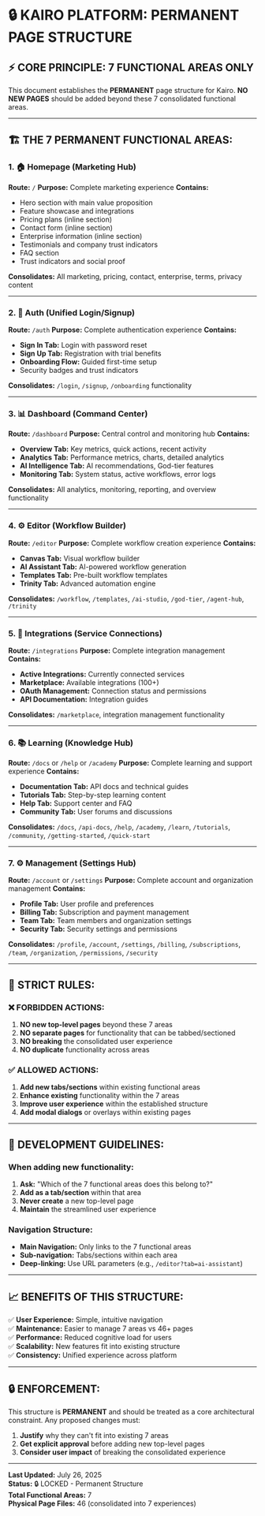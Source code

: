 # 🔒 KAIRO PLATFORM: PERMANENT PAGE STRUCTURE

## ⚡ **CORE PRINCIPLE: 7 FUNCTIONAL AREAS ONLY**

This document establishes the **PERMANENT** page structure for Kairo. **NO NEW PAGES** should be added beyond these 7 consolidated functional areas.

---

## 🏗️ **THE 7 PERMANENT FUNCTIONAL AREAS:**

### **1. 🏠 Homepage (Marketing Hub)**
**Route:** `/`
**Purpose:** Complete marketing experience
**Contains:**
- Hero section with main value proposition
- Feature showcase and integrations
- Pricing plans (inline section)
- Contact form (inline section) 
- Enterprise information (inline section)
- Testimonials and company trust indicators
- FAQ section
- Trust indicators and social proof

**Consolidates:** All marketing, pricing, contact, enterprise, terms, privacy content

---

### **2. 🔐 Auth (Unified Login/Signup)**
**Route:** `/auth`
**Purpose:** Complete authentication experience
**Contains:**
- **Sign In Tab:** Login with password reset
- **Sign Up Tab:** Registration with trial benefits
- **Onboarding Flow:** Guided first-time setup
- Security badges and trust indicators

**Consolidates:** `/login`, `/signup`, `/onboarding` functionality

---

### **3. 📊 Dashboard (Command Center)**
**Route:** `/dashboard`
**Purpose:** Central control and monitoring hub
**Contains:**
- **Overview Tab:** Key metrics, quick actions, recent activity
- **Analytics Tab:** Performance metrics, charts, detailed analytics
- **AI Intelligence Tab:** AI recommendations, God-tier features
- **Monitoring Tab:** System status, active workflows, error logs

**Consolidates:** All analytics, monitoring, reporting, and overview functionality

---

### **4. ⚙️ Editor (Workflow Builder)**
**Route:** `/editor`
**Purpose:** Complete workflow creation experience
**Contains:**
- **Canvas Tab:** Visual workflow builder
- **AI Assistant Tab:** AI-powered workflow generation
- **Templates Tab:** Pre-built workflow templates
- **Trinity Tab:** Advanced automation engine

**Consolidates:** `/workflow`, `/templates`, `/ai-studio`, `/god-tier`, `/agent-hub`, `/trinity`

---

### **5. 🔗 Integrations (Service Connections)**
**Route:** `/integrations`
**Purpose:** Complete integration management
**Contains:**
- **Active Integrations:** Currently connected services
- **Marketplace:** Available integrations (100+)
- **OAuth Management:** Connection status and permissions
- **API Documentation:** Integration guides

**Consolidates:** `/marketplace`, integration management functionality

---

### **6. 📚 Learning (Knowledge Hub)**
**Route:** `/docs` or `/help` or `/academy`
**Purpose:** Complete learning and support experience
**Contains:**
- **Documentation Tab:** API docs and technical guides
- **Tutorials Tab:** Step-by-step learning content
- **Help Tab:** Support center and FAQ
- **Community Tab:** User forums and discussions

**Consolidates:** `/docs`, `/api-docs`, `/help`, `/academy`, `/learn`, `/tutorials`, `/community`, `/getting-started`, `/quick-start`

---

### **7. ⚙️ Management (Settings Hub)**
**Route:** `/account` or `/settings`
**Purpose:** Complete account and organization management
**Contains:**
- **Profile Tab:** User profile and preferences
- **Billing Tab:** Subscription and payment management
- **Team Tab:** Team members and organization settings
- **Security Tab:** Security settings and permissions

**Consolidates:** `/profile`, `/account`, `/settings`, `/billing`, `/subscriptions`, `/team`, `/organization`, `/permissions`, `/security`

---

## 🚫 **STRICT RULES:**

### **❌ FORBIDDEN ACTIONS:**
1. **NO new top-level pages** beyond these 7 areas
2. **NO separate pages** for functionality that can be tabbed/sectioned
3. **NO breaking** the consolidated user experience
4. **NO duplicate** functionality across areas

### **✅ ALLOWED ACTIONS:**
1. **Add new tabs/sections** within existing functional areas
2. **Enhance existing** functionality within the 7 areas
3. **Improve user experience** within the established structure
4. **Add modal dialogs** or overlays within existing pages

---

## 🎯 **DEVELOPMENT GUIDELINES:**

### **When adding new functionality:**
1. **Ask:** "Which of the 7 functional areas does this belong to?"
2. **Add as a tab/section** within that area
3. **Never create** a new top-level page
4. **Maintain** the streamlined user experience

### **Navigation Structure:**
- **Main Navigation:** Only links to the 7 functional areas
- **Sub-navigation:** Tabs/sections within each area
- **Deep-linking:** Use URL parameters (e.g., `/editor?tab=ai-assistant`)

---

## 📈 **BENEFITS OF THIS STRUCTURE:**

✅ **User Experience:** Simple, intuitive navigation  
✅ **Maintenance:** Easier to manage 7 areas vs 46+ pages  
✅ **Performance:** Reduced cognitive load for users  
✅ **Scalability:** New features fit into existing structure  
✅ **Consistency:** Unified experience across platform  

---

## 🔒 **ENFORCEMENT:**

This structure is **PERMANENT** and should be treated as a core architectural constraint. Any proposed changes must:

1. **Justify** why they can't fit into existing 7 areas
2. **Get explicit approval** before adding new top-level pages
3. **Consider user impact** of breaking the consolidated experience

---

**Last Updated:** July 26, 2025  
**Status:** 🔒 LOCKED - Permanent Structure  
**Total Functional Areas:** 7  
**Physical Page Files:** 46 (consolidated into 7 experiences)